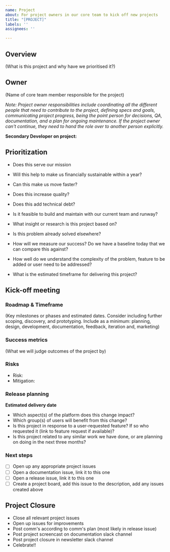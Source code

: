 ```yaml
---
name: Project
about: For project owners in our core team to kick off new projects
title: "[PROJECT]"
labels: ''
assignees: ''

---
```


## Overview
(What is this project and why have we prioritised it?)

## Owner
(Name of core team member responsible for the project)

*Note: Project owner responsibilities include coordinating all the different people that need to contribute to the project, defining specs and goals, communicating project progress, being the point person for decisions, QA, documentation, and a plan for ongoing maintenance. If the project owner can't continue, they need to hand the role over to another person explicitly.*

**Secondary Developer on project:** 

## Prioritization

<!-- Please fill out the following questions to rationalize the prioritization of this project -->

- Does this serve our mission

- Will this help to make us financially sustainable within a year?

- Can this make us move faster?

- Does this increase quality? 

- Does this add technical debt?

- Is it feasible to build and maintain with our current team and runway?

- What insight or research is this project based on?
- Is this problem already solved elsewhere?

- How will we measure our success? Do we have a baseline today that we can compare this against?

- How well do we understand the complexity of the problem, feature to be added or user need to be addressed? 

- What is the estimated timeframe for delivering this project? 

## Kick-off meeting

### Roadmap & Timeframe
(Key milestones or phases and estimated dates. Consider including further scoping, discovery, and prototyping. Include as a minimum: planning, design, development, documentation, feedback, iteration and, marketing)

### Success metrics
(What we will judge outcomes of the project by)

### Risks
<!-- If this project is going to go wrong, what's the mostly likely cause and what can you do to rerisk up front? -->

- Risk:
- Mitigation:

### Release planning

**Estimated delivery date**

- Which aspect(s) of the platform does this change impact?
- Which group(s) of users will benefit from this change?
- Is this project in response to a user-requested feature? If so who requested it (link to feature request if available)?
- Is this project related to any similar work we have done, or are planning on doing in the next three months?

### Next steps

- [ ] Open up any appropriate project issues
- [ ] Open a documentation issue, link it to this one
- [ ] Open a release issue, link it to this one
- [ ] Create a project board, add this issue to the description, add any issues created above 

## Project Closure

- Close all relevant project issues
- Open up issues for improvements 
- Post comm's according to comm's plan (most likely in release issue)
- Post project screencast on documentation slack channel 
- Post project closure in newsletter slack channel 
- Celebrate!! 
